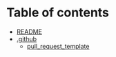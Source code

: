 # Table of contents

* [README](README.md)
* [.github](.github/README.md)
  * [pull\_request\_template](.github/pull\_request\_template.md)
